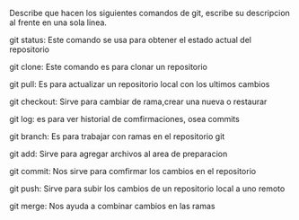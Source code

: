 Describe que hacen los siguientes comandos de git, escribe su descripcion al frente en una sola linea.

git status: Este comando se usa para obtener el estado actual del repositorio

git clone: Este comando es para clonar un repositorio

git pull: Es para actualizar un repositorio local con los ultimos cambios 

git checkout: Sirve para cambiar de rama,crear una nueva o restaurar

git log: es para ver historial de comfirmaciones, osea commits

git branch: Es para trabajar con ramas en el repositorio git

git add: Sirve para agregar archivos al area de preparacion

git commit: Nos sirve para comfirmar los cambios en el repositorio

git push: Sirve para subir los cambios de un repositorio local a uno remoto

git merge: Nos ayuda a combinar cambios en las ramas
